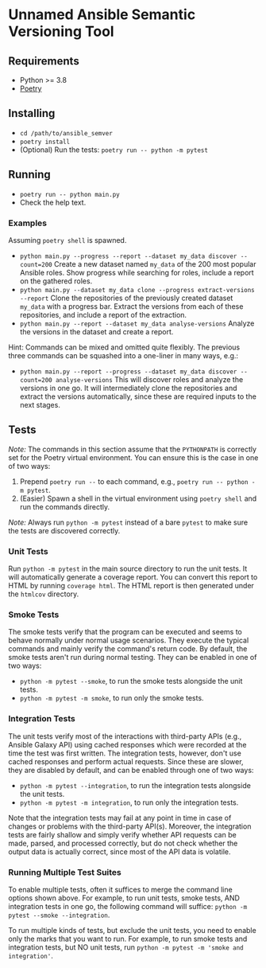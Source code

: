 # Unnamed Ansible Semantic Versioning Tool

## Requirements
- Python >= 3.8
- [Poetry](https://python-poetry.org/docs/#installation)

## Installing
- `cd /path/to/ansible_semver`
- `poetry install`
- (Optional) Run the tests: `poetry run -- python -m pytest`

## Running
- `poetry run -- python main.py`
- Check the help text.

### Examples
Assuming `poetry shell` is spawned.

- `python main.py --progress --report --dataset my_data discover --count=200`
  Create a new dataset named `my_data` of the 200 most popular Ansible roles. Show progress while searching for roles, include a report on the gathered roles.
- `python main.py --dataset my_data clone --progress extract-versions --report`
  Clone the repositories of the previously created dataset `my_data` with a progress bar. Extract the versions from each of these repositories, and include a report of the extraction.
- `python main.py --report --dataset my_data analyse-versions`
  Analyze the versions in the dataset and create a report.

Hint: Commands can be mixed and omitted quite flexibly. The previous three commands can be squashed into a one-liner in many ways, e.g.:
- `python main.py --report --progress --dataset my_data discover --count=200 analyse-versions`
  This will discover roles and analyze the versions in one go. It will intermediately clone the repositories and extract the versions automatically, since these are required inputs to the next stages.

## Tests
*Note:* The commands in this section assume that the `PYTHONPATH` is correctly set for the Poetry virtual environment. You can ensure this is the case in one of two ways:

1. Prepend `poetry run --` to each command, e.g., `poetry run -- python -m pytest`.
2. (Easier) Spawn a shell in the virtual environment using `poetry shell` and run the commands directly.

*Note:* Always run `python -m pytest` instead of a bare `pytest` to make sure the tests are discovered correctly.

### Unit Tests
Run `python -m pytest` in the main source directory to run the unit tests. It will automatically generate a coverage report. You can convert this report to HTML by running `coverage html`. The HTML report is then generated under the `htmlcov` directory.

### Smoke Tests
The smoke tests verify that the program can be executed and seems to behave normally under normal usage scenarios. They execute the typical commands and mainly verify the command's return code. By default, the smoke tests aren't run during normal testing. They can be enabled in one of two ways:

- `python -m pytest --smoke`, to run the smoke tests alongside the unit tests.
- `python -m pytest -m smoke`, to run only the smoke tests.

### Integration Tests
The unit tests verify most of the interactions with third-party APIs (e.g., Ansible Galaxy API) using cached responses which were recorded at the time the test was first written. The integration tests, however, don't use cached responses and perform actual requests. Since these are slower, they are disabled by default, and can be enabled through one of two ways:

- `python -m pytest --integration`, to run the integration tests alongside the unit tests.
- `python -m pytest -m integration`, to run only the integration tests.

Note that the integration tests may fail at any point in time in case of changes or problems with the third-party API(s). Moreover, the integration tests are fairly shallow and simply verify whether API requests can be made, parsed, and processed correctly, but do not check whether the output data is actually correct, since most of the API data is volatile.

### Running Multiple Test Suites
To enable multiple tests, often it suffices to merge the command line options shown above. For example, to run unit tests, smoke tests, AND integration tests in one go, the following command will suffice: `python -m pytest --smoke --integration`.

To run multiple kinds of tests, but exclude the unit tests, you need to enable only the marks that you want to run. For example, to run smoke tests and integration tests, but NO unit tests, run `python -m pytest -m 'smoke and integration'`.